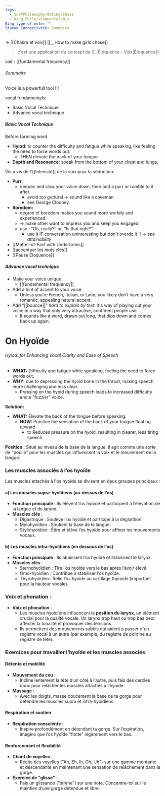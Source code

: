 ```yaml
---
tags:
  - SurfPhilosophy/dating/Chase
  - King_Philo/eloquence/voix
King type of note: ""
Statue Connectivité: Sommaire
---
```

-> [[Chakra et voix]]
[[__How to make girls chase]]

> c'est une application du concept de [[_ Éloquence - Voix|Éloquence]]

voir :  [[fundamental frequency]]


###### Sommaire
Voice is a powerfull tool !!!

vocal fundamentals:
- Basic Vocal Technique
- Advance vocal technique


##### Basic Vocal Technique
Before forming word
- **Hyiod**: to counter the difficulty and fatigue while speaking, like feeling the need to force words out.
	- THEN elevate the back of your tongue
- **Depth and Resonance**: speak from the bottom of your chest and lungs.


Vis a vis de l'[[Intensité]] de la voix pour la séduction:
- **Purr**: 
	- deepen and slow your voice down, then add a purr or rumble to it after. 
		- avoid too guttural -> sound like a caveman
		- see George Clooney.
- **Boredom:** 
	- degree of boredom makes you sound more worldly and experienced.
	- -> make other want to impress you and keep you engaged
	- use : “Oh, really?” or, “Is that right?”
		- use it IF conversation uninteresting but don't overdo it !! -> *see attainability*
- [[Matter-of-Fact with Undertones]]
- [[accentuer les mots clés]]
- [[Pause Éloquence]]



##### Advance vocal technique
- Make your voice unique 
	- [[fundamental frequency]]
- Add a hint of accent to your voice
	- Unless you’re French, Italian, or Latin, you likely don’t have a very romantic, appealing natural accent.
- Add “[[bounce]]" *hard to explain by text*: it's way of playing out your voice in a way that only very attractive, confident people use
	- It sounds like a word, drawn out long, that dips down and comes back up again;



# On Hyoïde

###### Hyiod:  for Enhancing Vocal Clarity and Ease of Speech
- **WHAT:** Difficulty and fatigue while speaking, feeling the need to force words out.
- **WHY:** due to depressing the hyoid bone in the throat, making speech more challenging and less clear.
	- Pressing on the hyoid during speech leads to increased difficulty and a "fuzzier" voice.

**Solution:**
- **WHAT:** Elevate the back of the tongue before speaking.
	- **HOW:** Practice the sensation of the back of your tongue floating upward.
		- to Reduces pressure on the hyoid, resulting in clearer, less tiring speech.

**Position** : Situé au niveau de la base de la langue, il agit comme une sorte de "poulie" pour les muscles qui influencent la voix et le mouvement de la langue.

### **Les muscles associés à l’os hyoïde**

Les muscles attachés à l'os hyoïde se divisent en deux groupes principaux :

#### **a) Les muscles supra-hyoïdiens (au-dessus de l’os)**

- **Fonction principale** : Ils élèvent l’os hyoïde et participent à l’élévation de la langue et du larynx.
- **Muscles clés** :
    - Digastrique : Soulève l’os hyoïde et participe à la déglutition.
    - Mylohyoïdien : Soutient la base de la langue.
    - Stylohyoïdien : Étire et élève l’os hyoïde pour affiner les mouvements vocaux.

#### **b) Les muscles infra-hyoïdiens (en dessous de l’os)**

- **Fonction principale** : Ils abaissent l’os hyoïde et stabilisent le larynx.
- **Muscles clés** :
    - Sternohyoïdien : Tire l’os hyoïde vers le bas après l’avoir élevé.
    - Omo-hyoïdien : Contribue à stabiliser l’os hyoïde.
    - Thyrohyoïdien : Relie l’os hyoïde au cartilage thyroïde (important pour la hauteur vocale).


### **Voix et phonation** :
- **Voix et phonation** :
    - Les muscles hyoïdiens influencent la **position du larynx**, un élément crucial pour la qualité vocale. Un larynx trop haut ou trop bas peut affecter la tonalité et provoquer des tensions.
    - Ils permettent des mouvements subtils qui aident à passer d'un registre vocal à un autre (par exemple, du registre de poitrine au registre de tête).

### **Exercices pour travailler l’hyoïde et les muscles associés**

#### **Détente et mobilité**

- **Mouvement du cou** :
    - Incline lentement la tête d’un côté à l’autre, puis fais des cercles doux pour relâcher les muscles attachés à l’hyoïde.
- **Massage** :
    - Avec les doigts, masse doucement la base de ta gorge pour détendre les muscles supra et infra-hyoïdiens.
#### **Respiration et soutien**

- **Respiration consciente** :
    - Inspire profondément en détendant ta gorge. Sur l’expiration, imagine que l’os hyoïde "flotte" légèrement vers le bas.

#### **Renforcement et flexibilité**

- **Chant de voyelles** :
    - Récite des voyelles ("Ah, Eh, Ih, Oh, Uh") sur une gamme montante et descendante en maintenant une sensation de relâchement dans la gorge.
- **Exercice de "glisse"** :
    - Fais un glissando ("sirène") sur une note. Concentre-toi sur le maintien d’une gorge détendue et libre.